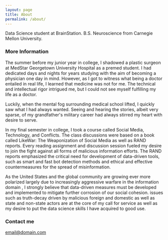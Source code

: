 ```yaml
---
layout: page
title: About
permalink: /about/
---
```


Data Science student at BrainStation. B.S. Neuroscience from Carnegie Mellon University.

### More Information

The summer before my junior year in college, I shadowed a plastic surgeon at MedStar Georgetown University Hospital as a premed student. I had dedicated days and nights for years studying with the aim of becoming a physician one day in mind. However, as I got to witness what being a doctor entailed in real life, I learned that medicine was not for me. The technical and intellectual rigor intrigued me, but I could not see myself fulfilling my life as a doctor. 

Luckily, when the mental fog surrounding medical school lifted, I quickly saw what I had always wanted. Seeing and hearing the stories, albeit very sparse, of my grandfather's military career had always stirred my heart with desire to serve. 

In my final semester in college, I took a course called Social Media, Technology, and Conflicts. The class discussions were based on a book called LikeWar: The Weaponization of Social Media as well as RAND reports. Every reading assignment and discussion session fueled my desire to join the fight against all forms of malicious information efforts. The RAND reports emphasized the critical need for development of data-driven tools, such as smart and fast bot detection methods and ethical and effective countermeasures for the spread of misinformation. 

As the United States and the global community are growing ever more polarized largely due to increasingly aggressive warfare in the information domain , I strongly believe that data-driven measures must be developed and implemented to mitigate further corrosion of our social cohesion. issues such as truth-decay driven by malicious foreign and domestic as well as state and non-state actors are at the core of my call for service as well as my desire to put the data science skills I have acquired to good use.
### Contact me

[email@domain.com](mailto:email@domain.com)